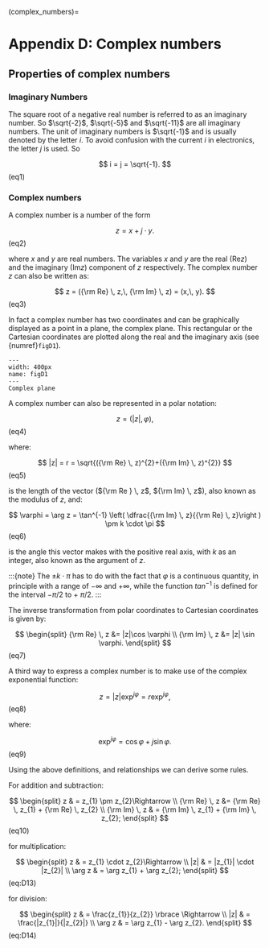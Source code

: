 (complex_numbers)=
# Appendix D: Complex numbers

## Properties of complex numbers
### Imaginary Numbers
The square root of a negative real number is referred to as an imaginary number. So
$\sqrt{-2}$, $\sqrt{-5}$ and $\sqrt{-11}$ are all imaginary numbers. The unit of imaginary numbers is $\sqrt{-1}$ and is usually denoted by the letter $i$. To avoid confusion with the current $i$ in electronics, the letter $j$ is used. So

$$
i = j = \sqrt{-1}.
$$ (eq1)

### Complex numbers
A complex number is a number of the form

$$
z = x + j \cdot y.
$$ (eq2)

where $x$ and $y$ are real numbers. The variables $x$ and $y$ are  the real (Re$z$) and the imaginary (Im$z$) component of $z$ respectively. The complex number $z$ can also be written as:

$$
z = ({\rm Re} \, z,\, {\rm Im} \, z) = (x,\, y).
$$ (eq3)

In fact a complex number has two coordinates and can be graphically displayed as a point in a plane, the complex plane. This rectangular or the Cartesian coordinates are plotted along the real and the imaginary axis (see {numref}`figD1`). 

```{figure} /Fig-app/FigureD1.png
---
width: 400px
name: figD1
---
Complex plane
```

A complex number can also be represented in a polar notation:

$$
z = (|z|,\varphi),
$$ (eq4)

where:

$$
|z| = r = \sqrt{({\rm Re} \, z)^{2}+({\rm Im} \, z)^{2}}
$$ (eq5)

is the length of the vector (${\rm Re } \, z$, ${\rm Im} \, z$), also known as the modulus of $z$, and:

$$
\varphi = \arg z = \tan^{-1} \left( \dfrac{{\rm Im} \, z}{{\rm Re} \, z}\right ) \pm k \cdot \pi
$$ (eq6)

is the angle this vector makes with the positive real axis, with $k$ as an integer, also known as the argument of $z$.

:::{note}
The $\pm  k \cdot \pi$ has to do with the fact that $\varphi$ is a continuous quantity, in principle with a range of $-\infty$ and $+\infty$, while the function $tan^{-1}$ is defined for the interval $-\pi/2$ to + $\pi/2$.
:::

The inverse transformation from polar coordinates to Cartesian coordinates is given by:

$$
\begin{split}
{\rm Re} \, z &= |z|\cos \varphi \\
{\rm Im} \, z &= |z| \sin \varphi.
\end{split}
$$ (eq7)

A third way to express a complex number is to make use of the complex exponential function:

$$
z = |z|\exp^{j\varphi}  = r\exp^{j\varphi},
$$ (eq8)

where:

$$
\exp^{j\varphi} = \cos \varphi +j\sin \varphi.
$$ (eq9)

Using the above definitions, and relationships we can derive some rules.

For addition and subtraction:

$$
\begin{split}
z & = z_{1} \pm z_{2}\Rightarrow \\
{\rm Re} \, z &= {\rm Re} \, z_{1} + {\rm Re} \, z_{2} \\
{\rm Im} \, z & = {\rm Im} \, z_{1} + {\rm Im} \, z_{2};
\end{split}
$$ (eq10)

for multiplication:

$$
\begin{split}
z & = z_{1} \cdot z_{2}\Rightarrow \\
|z| & = |z_{1}| \cdot |z_{2}| \\
\arg z & = \arg z_{1} + \arg z_{2};
\end{split}
$$ (eq:D13)

for division:

$$
\begin{split}
z & = \frac{z_{1}}{z_{2}} \rbrace \Rightarrow \\
|z| & = \frac{|z_{1}|}{|z_{2}|} \\
\arg z & = \arg z_{1} - \arg z_{2}.
\end{split}
$$ (eq:D14)

